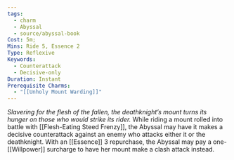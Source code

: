 ```yaml
---
tags:
  - charm
  - Abyssal
  - source/abyssal-book
Cost: 5m; 
Mins: Ride 5, Essence 2
Type: Reflexive
Keywords:
  - Counterattack
  - Decisive-only
Duration: Instant
Prerequisite Charms:
  - "[[Unholy Mount Warding]]"
---
```

*Slavering for the flesh of the fallen, the deathknight’s mount turns its hunger on those who would strike its rider.*
While riding a mount rolled into battle with [[Flesh-Eating Steed Frenzy]], the Abyssal may have it makes a decisive counterattack against an enemy who attacks either it or the deathknight.
With an [[Essence]] 3 repurchase, the Abyssal may pay a one-[[Willpower]] surcharge to have her mount make a clash attack instead.